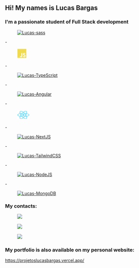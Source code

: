 <h2>Hi! My names is Lucas Bargas</h2>

<h3>I'm a passionate student of Full Stack development</h3>

<div class="dev-tools">  
  <figure>
    <a href="https://github.com/LucasBargas"><img title = "sass" alt="Lucas-sass" height="30" width="31" src="https://upload.wikimedia.org/wikipedia/commons/9/96/Sass_Logo_Color.svg"></a>
  </figure> -
  
   <figure>
    <a href="https://github.com/LucasBargas"><img title = "javascript" alt="Lucas-JavasScript" height="30" src="https://raw.githubusercontent.com/devicons/devicon/master/icons/javascript/javascript-plain.svg"></a>
  </figure> -
  
  <figure>
    <a href="https://github.com/LucasBargas"><img title = "typescript" alt="Lucas-TypeScript" height="30" src="https://projetoslucasbargas.vercel.app/_next/static/media/typescript-logo.ba49441d.svg"></a>
  </figure> -

  <figure>
    <a href="https://github.com/LucasBargas"><img title = "angular" alt="Lucas-Angular" height="30" width="40" src="https://icon.icepanel.io/Technology/svg/AngularJS.svg"></a>
  </figure> -
  
  <figure>
    <a href="https://github.com/LucasBargas"><img title = "reactJS" alt="Lucas-ReactJS" height="30" width="40" src="https://raw.githubusercontent.com/devicons/devicon/master/icons/react/react-original.svg"></a>
  </figure> -
  
  <figure>
    <a href="https://github.com/LucasBargas"><img title = "nextJS" alt="Lucas-NextJS" height="30" width="30" src="https://icon.icepanel.io/Technology/png-shadow-512/Next.js.png"></a>
  </figure> -
  
  <figure>
    <a href="https://github.com/LucasBargas"><img title = "tailwindcss" alt="Lucas-TailwindCSS" height="30" width="30" src="https://upload.wikimedia.org/wikipedia/commons/d/d5/Tailwind_CSS_Logo.svg"></a>
  </figure> -
  
  <figure>
    <a href="https://github.com/LucasBargas"><img title = "nodejs" alt="Lucas-NodeJS" height="30" width="30" src="https://cdn.icon-icons.com/icons2/2415/PNG/512/nodejs_original_logo_icon_146411.png"></a>
  </figure> -
  
  <figure>
    <a href="https://github.com/LucasBargas"><img title = "mongodb" alt="Lucas-MongoDB" height="30" width="30" src="https://www.svgrepo.com/show/331488/mongodb.svg"></a>
  </figure>
</div>


<h3>My contacts:</h3>

<div class="contacts">
  <figure>
    <a target="_blank" href="https://api.whatsapp.com/send?phone=5511984120701"><img src="https://img.shields.io/badge/WhatsApp-25D366?style=for-the-badge&logo=whatsapp&logoColor=white"></a>
  </figure>
  
  <figure>
    <a target="_blank" href="https://linkedin.com/in/lucas-bargas"><img src="https://img.shields.io/badge/LinkedIn-0077B5?style=for-the-badge&logo=linkedin&logoColor=white"></a>
  </figure>
  
  <figure>
    <a target="_blank" href="mailto:lucas.bargasoficial@gmail.com"><img src="https://img.shields.io/badge/Gmail-D14836?style=for-the-badge&logo=gmail&logoColor=white"></a>
  </figure>
</div>


<h3>My portfolio is also available on my personal website:</h3>

<div class="personal-app">
  <a href="https://projetoslucasbargas.vercel.app/">https://projetoslucasbargas.vercel.app/</a>
</div>

